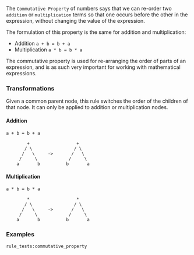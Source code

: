 The `Commutative Property` of numbers says that we can re-order two `addition` or `multiplication` terms so that one occurs before the other in the expression, without changing the value of the expression.

The formulation of this property is the same for addition and multiplication:

- Addition `a + b = b + a`
- Multiplication `a * b = b * a`

The commutative property is used for re-arranging the order of parts of an expression, and is as such very important for working with mathematical expressions.

### Transformations

Given a common parent node, this rule switches the order of the children of that node. It can only be applied to addition or multiplication nodes.

#### Addition

`a + b = b + a`

```
        +                  +
       / \                / \
      /   \     ->       /   \
     /     \            /     \
    a       b          b       a
```

#### Multiplication

`a * b = b * a`

```
        *                  *
       / \                / \
      /   \     ->       /   \
     /     \            /     \
    a       b          b       a
```

### Examples

`rule_tests:commutative_property`
